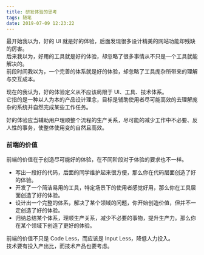 ```yaml
---
title: 研发体验的思考
tags: 随笔
date: 2019-07-09 12:23:22
---
```


最开始我以为，好的 UI 就是好的体验，后面发现很多设计精美的网站功能却残缺的厉害。<br />后来我以为，好用的工具就是好的体验，却忽略了很多事情从不只是一个工具就能解决的。<br />前段时间我以为，一个完善的体系就是好的体验，却忽略了工具庞杂所带来的理解与交互成本。

现在的我认为，好的体验定义从不应该局限于 UI、工具、技术体系。<br />它指的是一种以人为本的产品设计理念，目标是辅助使用者尽可能高效的去理解庞杂的系统并自然完成某些工作任务。

好的体验应当辅助用户理顺整个流程的生产关系，尽可能的减少工作中不必要、反人性的事务，使整体使用变的自然且高效。

<a name="XiVPX"></a>
### 前端的价值
前端的价值在于创造尽可能好的体验，在不同阶段对于体验的要求也不一样。

- 写出一段好的代码，后面的同学维护起来很方便，那么你在代码层面创造了好的体验。
- 开发了一个简洁易用的工具，特定场景下的使用者感觉好用，那么你在工具层面创造了好的体验。
- 设计出一个完整的体系，解决了某个领域的问题，你开始创造价值，但并不一定创造了好的体验。
- 归纳总结某个体系，理顺生产关系，减少不必要的事物，提升生产力。那么你在某个领域下创造了更好的体验。

前端的价值不只是 Code Less，而应该是 Input Less，降低人力投入。<br />技术要有投入产出比，而技术产品也要考虑。
